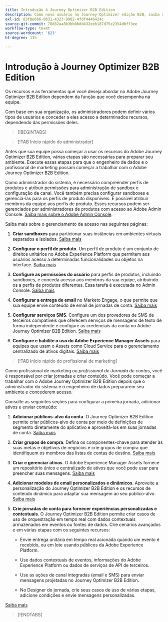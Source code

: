 ```yaml
---
title: Introdução à Journey Optimizer B2B Edition
description: Como novo usuário no Journey Optimizer edição B2B, saiba mais sobre as áreas principais para começar.
exl-id: 83f8e666-0b31-4323-9902-4fdf4446424c
source-git-commit: 78d82aa8b3bb8b8d432eeb187d75e2354dbff3ee
workflow-type: tm+mt
source-wordcount: '623'
ht-degree: 11%

---
```


# Introdução à Journey Optimizer B2B Edition

Os recursos e as ferramentas que você deseja abordar no Adobe Journey Optimizer B2B Edition dependem da função que você desempenha na equipe.

Com base em sua organização, os administradores podem definir vários tipos de usuários e conceder a eles acesso a determinados recursos, dependendo das permissões deles.

>[!BEGINTABS]

>[!TAB Início rápido do administrador]

Antes que sua equipe possa começar a usar os recursos do Adobe Journey Optimizer B2B Edition, várias etapas são necessárias para preparar seu ambiente. Execute essas etapas para que o engenheiro de dados e o profissional de marketing possam começar a trabalhar com o Adobe Journey Optimizer B2B Edition.

Como administrador do sistema, é necessário compreender perfis de produtos e atribuir permissões para administração de sandbox e configuração de canal. Você também precisa configurar sandboxes e gerenciá-las para os perfis de produto disponíveis. É possível atribuir membros da equipe aos perfis de produto. Esses recursos podem ser gerenciados por administradores de produtos com acesso ao Adobe Admin Console. [Saiba mais sobre o Adobe Admin Console](https://helpx.adobe.com/br/enterprise/using/admin-console.html).

Saiba mais sobre o gerenciamento de acesso nas seguintes páginas:

1. **Criar sandboxes** para particionar suas instâncias em ambientes virtuais separados e isolados. [Saiba mais](https://experienceleague.adobe.com/en/docs/experience-platform/sandbox/home#understanding-sandboxes)

1. **Configurar o perfil de produto**. Um perfil de produto é um conjunto de direitos unitários no Adobe Experience Platform que permitem aos usuários acesso a determinadas funcionalidades ou objetos na interface. [Saiba mais](../admin/user-management.md#create-the-marketo-engage-product-profile)

1. **Configure as permissões do usuário** para perfis de produtos, incluindo sandboxes, e conceda acesso aos membros da sua equipe, atribuindo-os a perfis de produtos diferentes. Essa tarefa é executada no Admin Console. [Saiba mais](../admin/user-management.md#create-a-user-group)

1. **Configurar a entrega de email** no Marketo Engage, o que permite que sua equipe envie conteúdo de email de jornadas de conta. [Saiba mais](https://experienceleague.adobe.com/en/docs/marketo/using/getting-started/initial-setup/setup-steps#ensure-email-deliverability)

1. **Configurar serviços SMS**. Configure um dos provedores de SMS de terceiros compatíveis que oferecem serviços de mensagens de texto de forma independente e configure as credenciais da conta no Adobe Journey Optimizer B2B Edition. [Saiba mais](../content/sms-authoring.md#create-a-new-api-credentials-for-an-sms-service-provider)

1. **Configure e habilite o uso do Adobe Experience Manager Assets** para equipes que usam o Assets como Cloud Service para o gerenciamento centralizado de ativos digitais. [Saiba mais](../admin/configure-aem-repositories.md)

>[!TAB Início rápido do profissional de marketing]

Como profissional de marketing ou _profissional de Jornada de contas_, você é responsável por criar jornadas e criar conteúdo. Você pode começar a trabalhar com o Adobe Journey Optimizer B2B Edition depois que o administrador do sistema e o engenheiro de dados prepararem seu ambiente e concederem acesso.

Consulte as seguintes seções para configurar a primeira jornada, adicionar ativos e enviar conteúdo:

1. **Adicionar públicos-alvo da conta**. O Journey Optimizer B2B Edition permite criar públicos-alvo de conta por meio de definições de segmento diretamente do aplicativo e aproveitá-los em suas jornadas de conta. [Saiba mais](../audiences/account-audience-overview.md)

1. **Criar grupos de compra**. Defina os componentes-chave para atender às suas metas e objetivos de negócios e crie grupos de compra que identifiquem os membros das listas de contas de destino. [Saiba mais](../buying-groups/buying-groups-overview.md)

1. **Criar e gerenciar ativos**. O Adobe Experience Manager Assets fornece um repositório único e centralizado de ativos que você pode usar para preencher suas mensagens. [Saiba mais](../content/assets-overview.md)

1. **Adicionar modelos de email personalizados e dinâmicos**. Aproveite a personalização do Journey Optimizer B2B Edition e os recursos de conteúdo dinâmico para adaptar sua mensagem ao seu público-alvo. [Saiba mais](../content/email-templates.md)

1. **Crie jornadas de conta para fornecer experiências personalizadas e contextuais**. O Journey Optimizer B2B Edition permite criar casos de uso de orquestração em tempo real com dados contextuais armazenados em eventos ou fontes de dados. Crie cenários avançados e em várias etapas com os seguintes recursos:

   * Envie entrega unitária em tempo real acionada quando um evento é recebido, ou em lote usando públicos da Adobe Experience Platform.

   * Use dados contextuais de eventos, informações do Adobe Experience Platform ou dados de serviços de API de terceiros.

   * Use as ações de canal integradas (email e SMS) para enviar mensagens projetadas no Journey Optimizer B2B Edition.

   * No Designer do jornada, crie seus casos de uso de várias etapas, adicione condições e envie mensagens personalizadas.

[Saiba mais](../journeys/journey-overview.md)

>[!ENDTABS]
